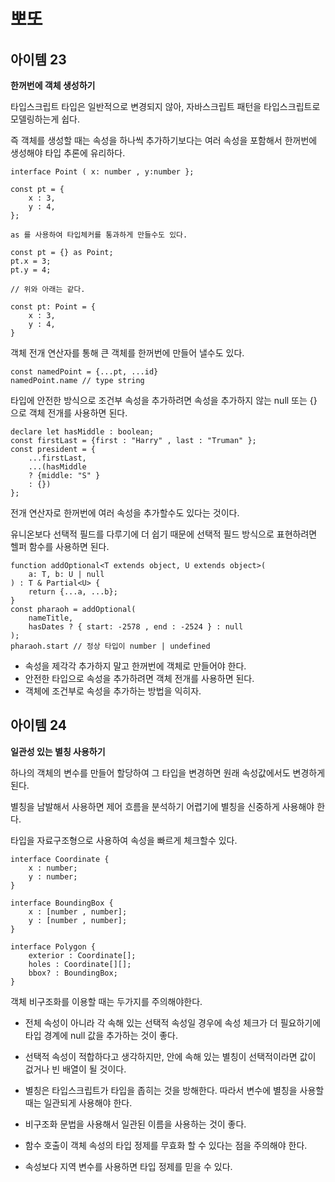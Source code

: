 # 뽀또

## 아이템 23

**한꺼번에 객체 생성하기**

타입스크립트 타입은 일반적으로 변경되지 않아, 자바스크립트 패턴을 타입스크립트로 모델링하는게 쉽다.

즉 객체를 생성할 때는 속성을 하나씩 추가하기보다는 여러 속성을 포함해서 한꺼번에 생성해야 타입 추론에 유리하다.

```tsx
interface Point ( x: number , y:number };

const pt = {
    x : 3,
    y : 4,
};

as 를 사용하여 타입체커를 통과하게 만들수도 있다.

const pt = {} as Point;
pt.x = 3;
pt.y = 4;

// 위와 아래는 같다.

const pt: Point = {
    x : 3, 
    y : 4,
}
```

객체 전개 연산자를 통해 큰 객체를 한꺼번에 만들어 낼수도 있다.

```tsx
const namedPoint = {...pt, ...id}
namedPoint.name // type string 
```

타입에 안전한 방식으로 조건부 속성을 추가하려면 속성을 추가하지 않는 null 또는 {} 으로 객체 전개를 사용하면 된다.

```tsx
declare let hasMiddle : boolean;
const firstLast = {first : "Harry" , last : "Truman" };
const president = {
    ...firstLast,
    ...(hasMiddle 
    ? {middle: "S" } 
    : {})
};
```

전개 연산자로 한꺼번에 여러 속성을 추가할수도 있다는 것이다. 

유니온보다 선택적 필드를 다루기에 더 쉽기 때문에 선택적 필드 방식으로 표현하려면 헬퍼 함수를 사용하면 된다.

```tsx
function addOptional<T extends object, U extends object>(
    a: T, b: U | null
) : T & Partial<U> {
    return {...a, ...b};
}
const pharaoh = addOptional(
    nameTitle,
    hasDates ? { start: -2578 , end : -2524 } : null
);
pharaoh.start // 정상 타입이 number | undefined
```

- 속성을 제각각 추가하지 말고 한꺼번에 객체로 만들어야 한다.
- 안전한 타입으로 속성을 추가하려면 객체 전개를 사용하면 된다.
- 객체에 조건부로 속성을 추가하는 방법을 익히자.

## 아이템 24

**일관성 있는 별칭 사용하기**

하나의 객체의 변수를 만들어 할당하여 그 타입을 변경하면 원래 속성값에서도 변경하게 된다.

별칭을 남발해서 사용하면 제어 흐름을 분석하기 어렵기에 별칭을 신중하게 사용해야 한다.

타입을 자료구조형으로 사용하여 속성을 빠르게 체크할수 있다.

```tsx
interface Coordinate {
    x : number;
    y : number;
}

interface BoundingBox {
    x : [number , number];
    y : [number , number];
}

interface Polygon {
    exterior : Coordinate[];
    holes : Coordinate[][];
    bbox? : BoundingBox;
}
```

객체 비구조화를 이용할 때는 두가지를 주의해야한다.

- 전체 속성이 아니라 각 속해 있는 선택적 속성일 경우에 속성 체크가 더 필요하기에 타입 경계에 null 값을 추가하는 것이 좋다.
- 선택적 속성이 적합하다고 생각하지만, 안에 속해 있는 별칭이 선택적이라면 값이 겂거나 빈 배열이 될 것이다.

- 별칭은 타입스크립트가 타입을 좁히는 것을 방해한다. 따라서 변수에 별칭을 사용할 때는 일관되게 사용해야 한다.
- 비구조화 문법을 사용해서 일관된 이름을 사용하는 것이 좋다.
- 함수 호출이 객체 속성의 타입 정제를 무효화 할 수 있다는 점을 주의해야 한다.
- 속성보다 지역 변수를 사용하면 타입 정제를 믿을 수 있다.

